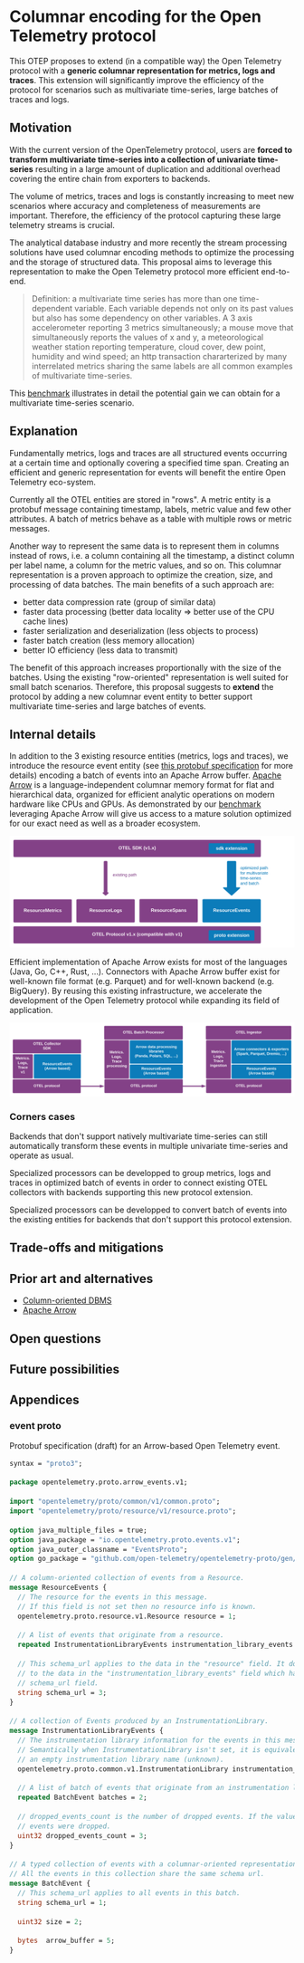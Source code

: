 # Columnar encoding for the Open Telemetry protocol

This OTEP proposes to extend (in a compatible way) the Open Telemetry protocol with a **generic columnar representation 
for metrics, logs and traces**. This extension will significantly improve the efficiency of the protocol for scenarios 
such as multivariate time-series, large batches of traces and logs.

## Motivation

With the current version of the OpenTelemetry protocol, users are **forced to transform multivariate time-series into a 
collection of univariate time-series** resulting in a large amount of duplication and additional overhead covering the 
entire chain from exporters to backends.

The volume of metrics, traces and logs is constantly increasing to meet new scenarios where accuracy and completeness
of measurements are important. Therefore, the efficiency of the protocol capturing these large telemetry streams is crucial.

The analytical database industry and more recently the stream processing solutions have used columnar encoding methods 
to optimize the processing and the storage of structured data. This proposal aims to leverage this representation to 
make the Open Telemetry protocol more efficient end-to-end.

> Definition: a multivariate time series has more than one time-dependent variable. Each variable depends not only on 
its past values but also has some dependency on other variables. A 3 axis accelerometer reporting 3 metrics simultaneously; 
a mouse move that simultaneously reports the values of x and y, a meteorological weather station reporting temperature, 
cloud cover, dew point, humidity and wind speed; an http transaction chararterized by many interrelated metrics sharing 
the same labels are all common examples of multivariate time-series.

This [benchmark](https://github.com/lquerel/otel-multivariate-time-series/blob/main/README2.md) illustrates in detail
the potential gain we can obtain for a multivariate time-series scenario.

## Explanation

Fundamentally metrics, logs and traces are all structured events occurring at a certain time and optionally covering a 
specified time span. Creating an efficient and generic representation for events will benefit the entire Open Telemetry 
eco-system. 

Currently all the OTEL entities are stored in "rows". A metric entity is a protobuf message containing timestamp, labels,
metric value and few other attributes. A batch of metrics behave as a table with multiple rows or metric messages.

Another way to represent the same data is to represent them in columns instead of rows, i.e. a column containing all the 
timestamp, a distinct column per label name, a column for the metric values, and so on. This columnar representation is 
a proven approach to optimize the creation, size, and processing of data batches. The main benefits of a such approach are:
* better data compression rate (group of similar data) 
* faster data processing (better data locality => better use of the CPU cache lines)
* faster serialization and deserialization (less objects to process)
* faster batch creation (less memory allocation)
* better IO efficiency (less data to transmit)

The benefit of this approach increases proportionally with the size of the batches. Using the existing "row-oriented" 
representation is well suited for small batch scenarios. Therefore, this proposal suggests to **extend** the protocol by 
adding a new columnar event entity to better support multivariate time-series and large batches of events.

## Internal details

In addition to the 3 existing resource entities (metrics, logs and traces), we introduce the resource event entity (see [this protobuf specification](#event-proto)
for more details) encoding a batch of events into an Apache Arrow buffer. [Apache Arrow](https://arrow.apache.org/) is 
a language-independent columnar memory format for flat and hierarchical data, organized for efficient analytic operations 
on modern hardware like CPUs and GPUs. As demonstrated by our [benchmark](https://github.com/lquerel/otel-multivariate-time-series/blob/main/README2.md)
leveraging Apache Arrow will give us access to a mature solution optimized for our exact need as well as a broader ecosystem.

![resource-events](img/0156-resource-events.svg)

Efficient implementation of Apache Arrow exists for most of the languages (Java, Go, C++, Rust, ...). Connectors with Apache Arrow
buffer exist for well-known file format (e.g. Parquet) and for well-known backend (e.g. BigQuery). By reusing this existing infrastructure,
we accelerate the development of the Open Telemetry protocol while expanding its field of application. 

![arrow-ecosystem](img/0156-arrow-ecosystem.svg)

### Corners cases

Backends that don't support natively multivariate time-series can still automatically transform these events in multiple univariate time-series and operate as usual.

Specialized processors can be developped to group metrics, logs and traces in optimized batch of events in order to connect existing OTEL collectors with backends supporting this new protocol extension.

Specialized processors can be developped to convert batch of events into the existing entities for backends that don't support this protocol extension.

## Trade-offs and mitigations

## Prior art and alternatives
* [Column-oriented DBMS](https://en.wikipedia.org/wiki/Column-oriented_DBMS) 
* [Apache Arrow](https://arrow.apache.org/)

## Open questions

## Future possibilities

## Appendices

### event proto
Protobuf specification (draft) for an Arrow-based Open Telemetry event.

```protobuf
syntax = "proto3";

package opentelemetry.proto.arrow_events.v1;

import "opentelemetry/proto/common/v1/common.proto";
import "opentelemetry/proto/resource/v1/resource.proto";

option java_multiple_files = true;
option java_package = "io.opentelemetry.proto.events.v1";
option java_outer_classname = "EventsProto";
option go_package = "github.com/open-telemetry/opentelemetry-proto/gen/go/events/v1";

// A column-oriented collection of events from a Resource.
message ResourceEvents {
  // The resource for the events in this message.
  // If this field is not set then no resource info is known.
  opentelemetry.proto.resource.v1.Resource resource = 1;

  // A list of events that originate from a resource.
  repeated InstrumentationLibraryEvents instrumentation_library_events = 2;

  // This schema_url applies to the data in the "resource" field. It does not apply
  // to the data in the "instrumentation_library_events" field which have their own
  // schema_url field.
  string schema_url = 3;
}

// A collection of Events produced by an InstrumentationLibrary.
message InstrumentationLibraryEvents {
  // The instrumentation library information for the events in this message.
  // Semantically when InstrumentationLibrary isn't set, it is equivalent with
  // an empty instrumentation library name (unknown).
  opentelemetry.proto.common.v1.InstrumentationLibrary instrumentation_library = 1;

  // A list of batch of events that originate from an instrumentation library.
  repeated BatchEvent batches = 2;

  // dropped_events_count is the number of dropped events. If the value is 0, then no
  // events were dropped.
  uint32 dropped_events_count = 3;
}

// A typed collection of events with a columnar-oriented representation.
// All the events in this collection share the same schema url.
message BatchEvent {
  // This schema_url applies to all events in this batch.
  string schema_url = 1;

  uint32 size = 2;

  bytes  arrow_buffer = 5;
}
```
